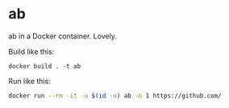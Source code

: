 # ab

ab in a Docker container. Lovely.

Build like this:

```
docker build . -t ab
```

Run like this:

```bash
docker run --rm -it -u $(id -u) ab -n 1 https://github.com/
```
